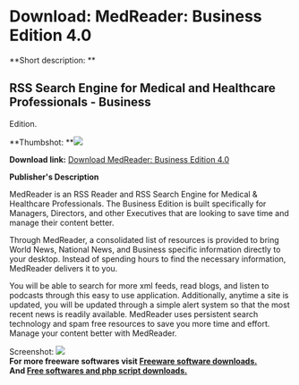 # Download: MedReader: Business Edition 4.0

**Short description: **

## RSS Search Engine for Medical and Healthcare Professionals - Business
Edition.

  
**Thumbshot: **![](http://www.freewarefiles.com/screenshot/mrbusiness4_md.gif)   
  
**Download link:** [Download MedReader: Business Edition 4.0](http://freesoftwares.boysofts.com/MedReader-Business-Edition_program_15532.html)  
  

**Publisher's Description**  
  

MedReader is an RSS Reader and RSS Search Engine for Medical & Healthcare
Professionals. The Business Edition is built specifically for Managers,
Directors, and other Executives that are looking to save time and manage their
content better.

Through MedReader, a consolidated list of resources is provided to bring World
News, National News, and Business specific information directly to your
desktop. Instead of spending hours to find the necessary information,
MedReader delivers it to you.

You will be able to search for more xml feeds, read blogs, and listen to
podcasts through this easy to use application. Additionally, anytime a site is
updated, you will be updated through a simple alert system so that the most
recent news is readily available. MedReader uses persistent search technology
and spam free resources to save you more time and effort. Manage your content
better with MedReader.

  
  
Screenshot: ![](http://www.freewarefiles.com/screenshot/mrbusiness4.gif)  
**For more freeware softwares visit [Freeware software downloads.](http://freesoftwares.boysofts.com/)**   
**And [Free softwares and php script downloads.](http://www.boysofts.com/)**

